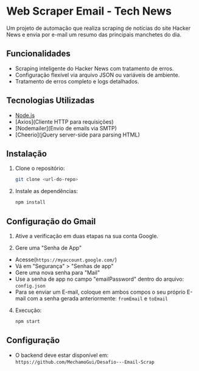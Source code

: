 #  Web Scraper Email - Tech News

Um projeto de automação que realiza scraping de notícias do site Hacker News e envia por e-mail um resumo das principais manchetes do dia.

## Funcionalidades
- Scraping inteligente do Hacker News com tratamento de erros.
- Configuração flexível via arquivo JSON ou variáveis de ambiente.
- Tratamento de erros completo e logs detalhados.
  
## Tecnologias Utilizadas
- [Node.js](https://nodejs.org/)
- [Axios](Cliente HTTP para requisições)
- [Nodemailer](Envio de emails via SMTP)
- [Cheerio](jQuery server-side para parsing HTML)
  
## Instalação

1. Clone o repositório:
   ```sh
   git clone <url-do-repo>   
   ```
2. Instale as dependências:
   ```sh
   npm install
   ```

## Configuração do Gmail

1. Ative a verificação em duas etapas na sua conta Google.

2. Gere uma "Senha de App"
- Acesse(`https://myaccount.google.com/`)
- Vá em "Segurança" > "Senhas de app"
- Gere uma nova senha para "Mail"
- Use a senha de app no campo "emailPassword" dentro do arquivo: `config.json`
- Para se enviar um E-mail, coloque em ambos compos o seu próprio E-mail com a senha gerada anteriormente: `fromEmail` e `toEmail`
  
4. Execução:
   ```sh
   npm start
   ```
   
## Configuração
- O backend deve estar disponível em: `https://github.com/MechamoGui/Desafio---Email-Scrap`





